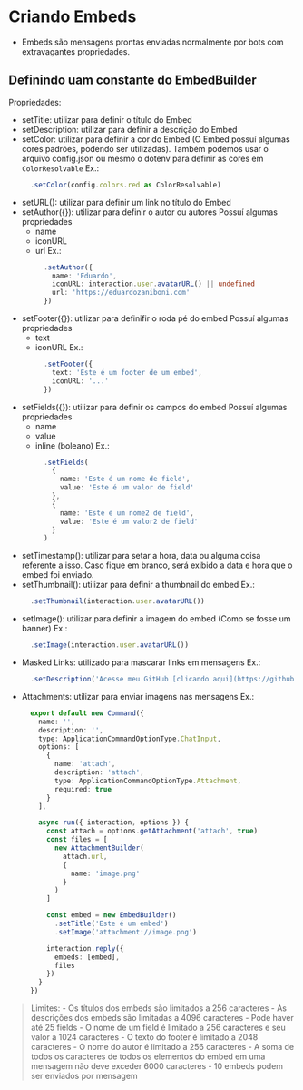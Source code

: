 # Criando Embeds
- Embeds são mensagens prontas enviadas normalmente por bots com extravagantes propriedades.

## Definindo uam constante do EmbedBuilder

Propriedades:
  - setTitle: utilizar para definir o título do Embed
  - setDescription: utilizar para definir a descrição do Embed
  - setColor: utilizar para definir a cor do Embed (O Embed possuí algumas cores padrões, podendo ser utilizadas). Também podemos usar o arquivo config.json ou mesmo o dotenv para definir as cores em `ColorResolvable`
    Ex.:
      ```typescript
        .setColor(config.colors.red as ColorResolvable)
      ```
  - setURL(): utilizar para definir um link no título do Embed
  - setAuthor({}): utilizar para definir o autor ou autores
    Possuí algumas propriedades
    - name
    - iconURL
    - url
    Ex.:
      ```typescript
        .setAuthor({
          name: 'Eduardo',
          iconURL: interaction.user.avatarURL() || undefined
          url: 'https://eduardozaniboni.com'
        })
      ```
  - setFooter({}): utilizar para definifir o roda pé do embed
    Possuí algumas propriedades
    - text
    - iconURL
    Ex.:
      ```typescript
        .setFooter({
          text: 'Este é um footer de um embed',
          iconURL: '...'
        })
      ```
  - setFields({}): utilizar para definir os campos do embed
    Possuí algumas propriedades
    - name
    - value
    - inline (boleano)
    Ex.: 
      ```typescript
        .setFields(
          {
            name: 'Este é um nome de field',
            value: 'Este é um valor de field'
          },
          {
            name: 'Este é um nome2 de field',
            value: 'Este é um valor2 de field'
          }
        )
      ```
  - setTimestamp(): utilizar para setar a hora, data ou alguma coisa referente a isso. Caso fique em branco, será exibido a data e hora que o embed foi enviado.
  - setThumbnail(): utilizar para definir a thumbnail do embed
    Ex.:
      ```typescript
        .setThumbnail(interaction.user.avatarURL())
      ```
  - setImage(): utilizar para definir a imagem do embed (Como se fosse um banner)
    Ex.: 
      ```typescript
        .setImage(interaction.user.avatarURL())
      ```
  - Masked Links: utilizado para mascarar links em mensagens
    Ex.: 
      ```typescript
        .setDescription('Acesse meu GitHub [clicando aqui](https://github.com/eduardozaniboni)')
      ```
  - Attachments: utilizar para enviar imagens nas mensagens
    Ex.: 
      ```typescript
        export default new Command({
          name: '',
          description: '',
          type: ApplicationCommandOptionType.ChatInput,
          options: [
            {
              name: 'attach',
              description: 'attach',
              type: ApplicationCommandOptionType.Attachment,
              required: true
            }
          ],

          async run({ interaction, options }) {
            const attach = options.getAttachment('attach', true)
            const files = [
              new AttachmentBuilder(
                attach.url, 
                {
                  name: 'image.png'
                }
              )
            ]

            const embed = new EmbedBuilder()
              .setTitle('Este é um embed')
              .setImage('attachment://image.png')

            interaction.reply({
              embeds: [embed], 
              files
            })
          }
        })
      ```
  > Limites:
    - Os títulos dos embeds são limitados a 256 caracteres
    - As descrições dos embeds são limitadas a 4096 caracteres
    - Pode haver até 25 fields
    - O nome de um field é limitado a 256 caracteres e seu valor a 1024 caracteres
    - O texto do footer é limitado a 2048 caracteres
    - O nome do autor é limitado a 256 caracteres
    - A soma de todos os caracteres de todos os elementos do embed em uma mensagem não deve exceder 6000 caracteres
    - 10 embeds podem ser enviados por mensagem
  